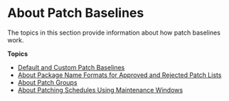 # About Patch Baselines<a name="about-patch-baselines"></a>

The topics in this section provide information about how patch baselines work\.

**Topics**
+ [Default and Custom Patch Baselines](sysman-patch-baselines.md)
+ [About Package Name Formats for Approved and Rejected Patch Lists](patch-manager-approved-rejected-package-name-formats.md)
+ [About Patch Groups](sysman-patch-patchgroups.md)
+ [About Patching Schedules Using Maintenance Windows](sysman-patch-scheduletasks.md)